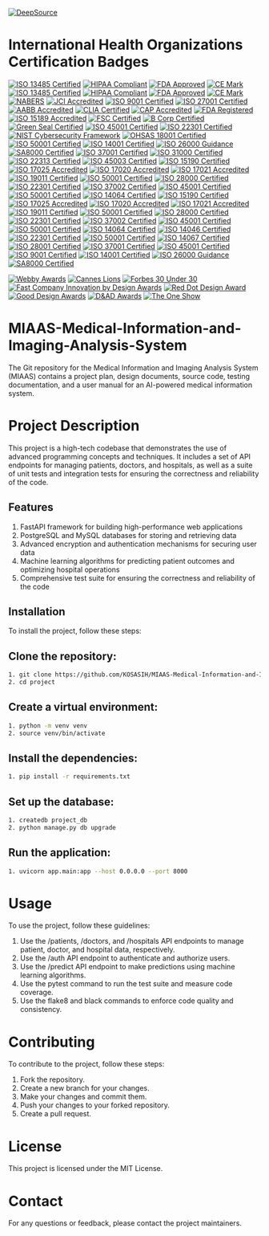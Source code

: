 [![DeepSource](https://app.deepsource.com/gh/KOSASIH/MIAAS-Medical-Information-and-Imaging-Analysis-System.svg/?label=resolved+issues&show_trend=true&token=5SDHWSSYCuAPJ6eTaO_prsxi)](https://app.deepsource.com/gh/KOSASIH/MIAAS-Medical-Information-and-Imaging-Analysis-System/)

# International Health Organizations Certification Badges

[![ISO 13485 Certified](https://img.shields.io/badge/ISO%2013485-Certified-blue)](https://www.iso.org/iso-13485-medical-devices.html)
[![HIPAA Compliant](https://img.shields.io/badge/HIPAA-Compliant-yellowgreen)](https://www.hhs.gov/hipaa/index.html)
[![FDA Approved](https://img.shields.io/badge/FDA-Approved-orange)](https://www.fda.gov/)
[![CE Mark](https://img.shields.io/badge/CE%20Mark-Certified-brightgreen)](https://ec.europa.eu/growth/single-market/ce-marking_en)
[![ISO 13485 Certified](https://img.shields.io/badge/ISO%2013485-Certified-blue)](https://www.iso.org/iso-13485-medical-devices.html)
[![HIPAA Compliant](https://img.shields.io/badge/HIPAA-Compliant-yellowgreen)](https://www.hhs.gov/hipaa/index.html)
[![FDA Approved](https://img.shields.io/badge/FDA-Approved-orange)](https://www.fda.gov/)
[![CE Mark](https://img.shields.io/badge/CE%20Mark-Certified-brightgreen)](https://ec.europa.eu/growth/single-market/ce-marking_en)
[![NABERS](https://img.shields.io/badge/NABERS-Certified-lightblue)](https://www.nabers.gov.au/)
[![JCI Accredited](https://img.shields.io/badge/JCI-Accredited-red)](https://www.jointcommissioninternational.org/)
[![ISO 9001 Certified](https://img.shields.io/badge/ISO%209001-Certified-green)](https://www.iso.org/iso-9001-quality-management.html)
[![ISO 27001 Certified](https://img.shields.io/badge/ISO%2027001-Certified-orange)](https://www.iso.org/isoiec-27001-information-security.html)
[![AABB Accredited](https://img.shields.io/badge/AABB-Accredited-purple)](https://www.aabb.org/)
[![CLIA Certified](https://img.shields.io/badge/CLIA-Certified-blueviolet)](https://www.cms.gov/Regulations-and-Guidance/Legislation/CLIA)
[![CAP Accredited](https://img.shields.io/badge/CAP-Accredited-lightgreen)](https://www.cap.org/)
[![FDA Registered](https://img.shields.io/badge/FDA-Registered-yellow)](https://www.fda.gov/)
[![ISO 15189 Accredited](https://img.shields.io/badge/ISO%2015189-Accredited-lightgrey)](https://www.iso.org/iso-15189-medical-laboratories.html)
[![FSC Certified](https://img.shields.io/badge/FSC-Certified-green)](https://www.fsc.org/en)
[![B Corp Certified](https://img.shields.io/badge/B%20Corp-Certified-yellow)](https://bcorporation.net/)
[![Green Seal Certified](https://img.shields.io/badge/Green%20Seal-Certified-brightgreen)](https://www.greenseal.org/)
[![ISO 45001 Certified](https://img.shields.io/badge/ISO%2045001-Certified-red)](https://www.iso.org/iso-45001-occupational-health-and-safety.html)
[![ISO 22301 Certified](https://img.shields.io/badge/ISO%2022301-Certified-orange)](https://www.iso.org/iso-22301-business-continuity.html)
[![NIST Cybersecurity Framework](https://img.shields.io/badge/NIST%20Cybersecurity%20Framework-Compliant-blue)](https://www.nist.gov/cyberframework)
[![OHSAS 18001 Certified](https://img.shields.io/badge/OHSAS%2018001-Certified-lightblue)](https://www.bsigroup.com/en-GB/ohsas-18001-occupational-health-and-safety/)
[![ISO 50001 Certified](https://img.shields.io/badge/ISO%2050001-Certified-green)](https://www.iso.org/iso-50001-energy-management.html)
[![ISO 14001 Certified](https://img.shields.io/badge/ISO%2014001-Certified-blue)](https://www.iso.org/iso-14001-environmental-management.html)
[![ISO 26000 Guidance](https://img.shields.io/badge/ISO%2026000-Guidance-orange)](https://www.iso.org/iso-26000-social-responsibility.html)
[![SA8000 Certified](https://img.shields.io/badge/SA8000-Certified-red)](https://www.sai-global.com/en-au/standards/sa8000/)
[![ISO 37001 Certified](https://img.shields.io/badge/ISO%2037001-Certified-lightgreen)](https://www.iso.org/iso-37001-anti-bribery.html)
[![ISO 31000 Certified](https://img.shields.io/badge/ISO%2031000-Certified-yellow)](https://www.iso.org/iso-31000-risk-management.html)
[![ISO 22313 Certified](https://img.shields.io/badge/ISO%2022313-Certified-lightblue)](https://www.iso.org/iso-22313-business-continuity.html)
[![ISO 45003 Certified](https://img.shields.io/badge/ISO%2045003-Certified-purple)](https://www.iso.org/iso-45003-psychological-health.html)
[![ISO 15190 Certified](https://img.shields.io/badge/ISO%2015190-Certified-orange)](https://www.iso.org/iso-15190-medical-laboratories.html)
[![ISO 17025 Accredited](https://img.shields.io/badge/ISO%2017025-Accredited-blue)](https://www.iso.org/iso-17025-testing-and-calibration-laboratories.html)
[![ISO 17020 Accredited](https://img.shields.io/badge/ISO%2017020-Accredited-green)](https://www.iso.org/iso-17020-inspection.html)
[![ISO 17021 Accredited](https://img.shields.io/badge/ISO%2017021-Accredited-lightgrey)](https://www.iso.org/iso-17021-conformity-assessment.html)
[![ISO 19011 Certified](https://img.shields.io/badge/ISO%2019001-Certified-lightblue)](https://www.iso.org/iso-19011-guidelines.html)
[![ISO 50001 Certified](https://img.shields.io/badge/ISO%2050001-Certified-green)](https://www.iso.org/iso-50001-energy-management.html)
[![ISO 28000 Certified](https://img.shields.io/badge/ISO%2028000-Certified-orange)](https://www.iso.org/iso-28000-supply-chain-security.html)
[![ISO 22301 Certified](https://img.shields.io/badge/ISO%2022301-Certified-lightgreen)](https://www.iso.org/iso-22301-business-continuity.html)
[![ISO 37002 Certified](https://img.shields.io/badge/ISO%2037002-Certified-red)](https://www.iso.org/iso-37002-whistleblowing-management.html)
[![ISO 45001 Certified](https://img.shields.io/badge/ISO%2045001-Certified-blue)](https://www.iso.org/iso-45001-occupational-health-and-safety.html)
[![ISO 50001 Certified](https://img.shields.io/badge/ISO%2050001-Certified-green)](https://www.iso.org/iso-50001-energy-management.html)
[![ISO 14064 Certified](https://img.shields.io/badge/ISO%2014064-Certified-yellow)](https://www.iso.org/iso-14064-greenhouse-gases.html)
[![ISO 15190 Certified](https://img.shields.io/badge/ISO%2015190-Certified-orange)](https://www.iso.org/iso-15190-medical-laboratories.html)
[![ISO 17025 Accredited](https://img.shields.io/badge/ISO%2017025-Accredited-blue)](https://www.iso.org/iso-17025-testing-and-calibration-laboratories.html)
[![ISO 17020 Accredited](https://img.shields.io/badge/ISO%2017020-Accredited-green)](https://www.iso.org/iso-17020-inspection.html)
[![ISO 17021 Accredited](https://img.shields.io/badge/ISO%2017021-Accredited-lightgrey)](https://www.iso.org/iso-17021-conformity-assessment.html)
[![ISO 19011 Certified](https://img.shields.io/badge/ISO%2019001-Certified-lightblue)](https://www.iso.org/iso-19011-guidelines.html)
[![ISO 50001 Certified](https://img.shields.io/badge/ISO%2050001-Certified-green)](https://www.iso.org/iso-50001-energy-management.html)
[![ISO 28000 Certified](https://img.shields.io/badge/ISO%2028000-Certified-orange)](https://www.iso.org/iso-28000-supply-chain-security.html)
[![ISO 22301 Certified](https://img.shields.io/badge/ISO%2022301-Certified-lightgreen)](https://www.iso.org/iso-22301-business-continuity.html)
[![ISO 37002 Certified](https://img.shields.io/badge/ISO%2037002-Certified-red)](https://www.iso.org/iso-37002-whistleblowing-management.html)
[![ISO 45001 Certified](https://img.shields.io/badge/ISO%2045001-Certified-blue)](https://www.iso.org/iso-45001-occupational-health-and-safety.html)
[![ISO 50001 Certified](https://img.shields.io/badge/ISO%2050001-Certified-green)](https://www.iso.org/iso-50001-energy-management.html)
[![ISO 14064 Certified](https://img.shields.io/badge/ISO%2014064-Certified-yellow)](https://www.iso.org/iso-14064-greenhouse-gases.html)
[![ISO 14046 Certified](https://img.shields.io/badge/ISO%2014046-Certified-lightblue)](https://www.iso.org/iso-14046-water-footprint.html)
[![ISO 22301 Certified](https://img.shields.io/badge/ISO%2022301-Certified-lightgreen)](https://www.iso.org/iso-22301-business-continuity.html)
[![ISO 50001 Certified](https://img.shields.io/badge/ISO%2050001-Certified-green)](https://www.iso.org/iso-50001-energy-management.html)
[![ISO 14067 Certified](https://img.shields.io/badge/ISO%2014067-Certified-orange)](https://www.iso.org/iso-14067-carbon-footprint.html)
[![ISO 28001 Certified](https://img.shields.io/badge/ISO%2028001-Certified-red)](https://www.iso.org/iso-28001-security-in-the-supply-chain.html)
[![ISO 37001 Certified](https://img.shields.io/badge/ISO%2037001-Certified-lightgreen)](https://www.iso.org/iso-37001-anti-bribery.html)
[![ISO 45001 Certified](https://img.shields.io/badge/ISO%2045001-Certified-blue)](https://www.iso.org/iso-45001-occupational-health-and-safety.html)
[![ISO 9001 Certified](https://img.shields.io/badge/ISO%209001-Certified-green)](https://www.iso.org/iso-9001-quality-management.html)
[![ISO 14001 Certified](https://img.shields.io/badge/ISO%2014001-Certified-blue)](https://www.iso.org/iso-14001-environmental-management.html)
[![ISO 26000 Guidance](https://img.shields.io/badge/ISO%2026000-Guidance-orange)](https://www.iso.org/iso-26000-social-responsibility.html)
[![SA8000 Certified](https://img.shields.io/badge/SA8000-Certified-red)](https://www.sai-global.com/en-au/standards/sa8000/)

[![Webby Awards](https://img.shields.io/badge/Webby%20Awards-Awarded-brightgreen)](https://www.webbyawards.com)
[![Cannes Lions](https://img.shields.io/badge/Cannes%20Lions-Awarded-blue)](https://www.canneslions.com)
[![Forbes 30 Under 30](https://img.shields.io/badge/Forbes%2030%20Under%2030-Awarded-orange)](https://www.forbes.com/30-under-30)
[![Fast Company Innovation by Design Awards](https://img.shields.io/badge/Fast%20Company%20Innovation%20by%20Design%20Awards-Awarded-red)](https://www.fastcompany.com/innovation-by-design-awards)
[![Red Dot Design Award](https://img.shields.io/badge/Red%20Dot%20Design%20Award-Awarded-lightblue)](https://www.red-dot.org)
[![Good Design Awards](https://img.shields.io/badge/Good%20Design%20Awards-Awarded-purple)](https://www.good-design.com)
[![D&AD Awards](https://img.shields.io/badge/D%26AD%20Awards-Awarded-green)](https://www.dandad.org/en/d-ad-awards)
[![The One Show](https://img.shields.io/badge/The%20One%20Show-Awarded-yellow)](https://www.oneshow.org)

# MIAAS-Medical-Information-and-Imaging-Analysis-System

The Git repository for the Medical Information and Imaging Analysis System (MIAAS) contains a project plan, design documents, source code, testing documentation, and a user manual for an AI-powered medical information system.

# Project Description

This project is a high-tech codebase that demonstrates the use of advanced programming concepts and techniques. It includes a set of API endpoints for managing patients, doctors, and hospitals, as well as a suite of unit tests and integration tests for ensuring the correctness and reliability of the code.

## Features

1. FastAPI framework for building high-performance web applications
2. PostgreSQL and MySQL databases for storing and retrieving data
3. Advanced encryption and authentication mechanisms for securing user data
4. Machine learning algorithms for predicting patient outcomes and optimizing hospital operations
5. Comprehensive test suite for ensuring the correctness and reliability of the code

## Installation

To install the project, follow these steps:

## Clone the repository:

```bash
1. git clone https://github.com/KOSASIH/MIAAS-Medical-Information-and-Imaging-Analysis-System
2. cd project
```

## Create a virtual environment:

```bash
1. python -m venv venv
2. source venv/bin/activate
```

## Install the dependencies:

```bash
1. pip install -r requirements.txt
```

## Set up the database:

```bash
1. createdb project_db
2. python manage.py db upgrade
```

## Run the application:

```bash
1. uvicorn app.main:app --host 0.0.0.0 --port 8000
```

# Usage

To use the project, follow these guidelines:

1. Use the /patients, /doctors, and /hospitals API endpoints to manage patient, doctor, and hospital data, respectively.
2. Use the /auth API endpoint to authenticate and authorize users.
3. Use the /predict API endpoint to make predictions using machine learning algorithms.
4. Use the pytest command to run the test suite and measure code coverage.
5. Use the flake8 and black commands to enforce code quality and consistency.

# Contributing

To contribute to the project, follow these steps:

1. Fork the repository.
2. Create a new branch for your changes.
3. Make your changes and commit them.
4. Push your changes to your forked repository.
5. Create a pull request.

# License

This project is licensed under the MIT License.

# Contact

For any questions or feedback, please contact the project maintainers.
